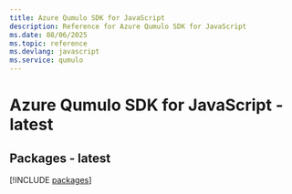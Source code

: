 ```yaml
---
title: Azure Qumulo SDK for JavaScript
description: Reference for Azure Qumulo SDK for JavaScript
ms.date: 08/06/2025
ms.topic: reference
ms.devlang: javascript
ms.service: qumulo
---
```

# Azure Qumulo SDK for JavaScript - latest
## Packages - latest
[!INCLUDE [packages](qumulo-index.md)]